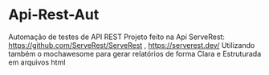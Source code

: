 # Api-Rest-Aut
Automação de testes de API REST 
Projeto feito na Api ServeRest: https://github.com/ServeRest/ServeRest , https://serverest.dev/
Utilizando também o mochawesome para gerar relatórios de forma Clara e Estruturada em arquivos html
